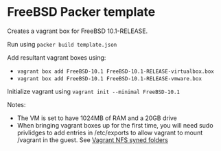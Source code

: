# FreeBSD Packer template

Creates a vagrant box for FreeBSD 10.1-RELEASE.

Run using `packer build template.json`

Add resultant vagrant boxes using:
 * `vagrant box add FreeBSD-10.1 FreeBSD-10.1-RELEASE-virtualbox.box`
 * `vagrant box add FreeBSD-10.1 FreeBSD-10.1-RELEASE-vmware.box`

Initialize vagrant using `vagrant init --minimal FreeBSD-10.1`

Notes:

 * The VM is set to have 1024MB of RAM and a 20GB drive
 * When bringing vagrant boxes up for the first time, you will
   need sudo privlidges to add entries in /etc/exports to allow
   vagrant to mount /vagrant in the guest.  See 
   [Vagrant NFS syned folders](https://docs.vagrantup.com/v2/synced-folders/nfs.html)
